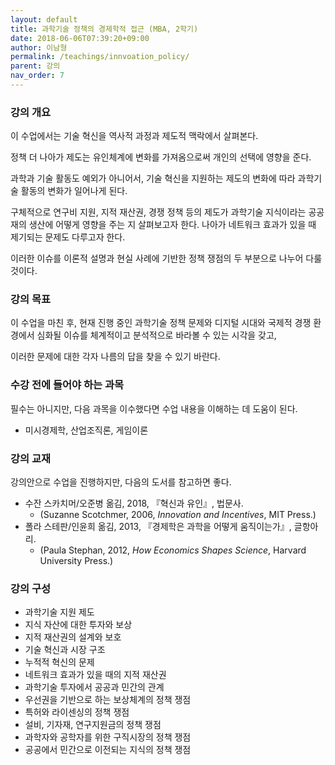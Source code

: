 ```yaml
---
layout: default
title: 과학기술 정책의 경제학적 접근 (MBA, 2학기)
date: 2018-06-06T07:39:20+09:00
author: 이남형
permalink: /teachings/innvoation_policy/
parent: 강의
nav_order: 7
---
```

### 강의 개요

이 수업에서는 기술 혁신을 역사적 과정과 제도적 맥락에서 살펴본다.

정책 더 나아가 제도는 유인체계에 변화를 가져옴으로써 개인의 선택에 영향을 준다.

과학과 기술 활동도 예외가 아니어서, 기술 혁신을 지원하는 제도의 변화에 따라 과학기술 활동의 변화가 일어나게 된다.

구체적으로 연구비 지원, 지적 재산권, 경쟁 정책 등의 제도가 과학기술 지식이라는 공공재의 생산에 어떻게 영향을 주는 지 살펴보고자 한다. 나아가 네트워크 효과가 있을 때 제기되는 문제도 다루고자 한다.

이러한 이슈를 이론적 설명과 현실 사례에 기반한 정책 쟁점의 두 부분으로 나누어 다룰 것이다.

### 강의 목표

이 수업을 마친 후, 현재 진행 중인 과학기술 정책 문제와 디지털 시대와 국제적 경쟁 환경에서 심화될 이슈를 체계적이고 분석적으로 바라볼 수 있는 시각을 갖고,

이러한 문제에 대한 각자 나름의 답을 찾을 수 있기 바란다.


### 수강 전에 들어야 하는 과목

필수는 아니지만, 다음 과목을 이수했다면 수업 내용을 이해하는 데 도움이 된다.

- 미시경제학, 산업조직론, 게임이론

### 강의 교재

강의안으로 수업을 진행하지만, 다음의 도서를 참고하면 좋다.

- 수잔 스카치머/오준병 옮김, 2018, 『혁신과 유인』, 법문사.
  * (Suzanne Scotchmer, 2006, <em>Innovation and Incentives</em>, MIT Press.)
- 폴라 스테판/인윤희 옮김, 2013,  『경제학은 과학을 어떻게 움직이는가』, 글항아리.
  * (Paula Stephan, 2012, <em>How Economics Shapes Science</em>, Harvard University Press.)


### 강의 구성

- 과학기술 지원 제도
- 지식 자산에 대한 투자와 보상
- 지적 재산권의 설계와 보호
- 기술 혁신과 시장 구조
- 누적적 혁신의 문제
- 네트워크 효과가 있을 때의 지적 재산권
- 과학기술 투자에서 공공과 민간의 관계
- 우선권을 기반으로 하는 보상체계의 정책 쟁점
- 특허와 라이센싱의 정책 쟁점
- 설비, 기자재, 연구지원금의 정책 쟁점
- 과학자와 공학자를 위한 구직시장의 정책 쟁점
- 공공에서 민간으로 이전되는 지식의 정책 쟁점
